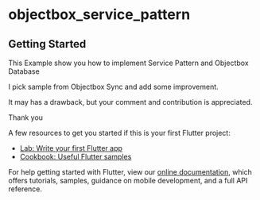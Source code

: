 # objectbox_service_pattern



## Getting Started

This Example show you how to implement Service Pattern and Objectbox Database

I pick sample from Objectbox Sync and add some improvement.

It may has a drawback, but your comment and contribution is appreciated.


Thank you



A few resources to get you started if this is your first Flutter project:

- [Lab: Write your first Flutter app](https://flutter.dev/docs/get-started/codelab)
- [Cookbook: Useful Flutter samples](https://flutter.dev/docs/cookbook)

For help getting started with Flutter, view our
[online documentation](https://flutter.dev/docs), which offers tutorials,
samples, guidance on mobile development, and a full API reference.
